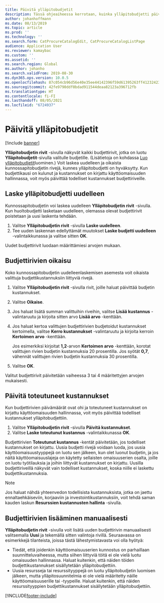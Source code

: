 ```yaml
---
title: Päivitä ylläpitobudjetit
description: Tässä ohjeaiheessa kerrotaan, kuinka ylläpitobudjetti päivitetään resurssien hallinnassa.
author: johanhoffmann
ms.date: 08/13/2019
ms.topic: article
ms.prod: ''
ms.technology: ''
ms.search.form: CatProcureCatalogEdit, CatProcureCatalogListPage
audience: Application User
ms.reviewer: kamaybac
ms.custom: ''
ms.assetid: ''
ms.search.region: Global
ms.author: johanho
ms.search.validFrom: 2019-08-30
ms.dyn365.ops.version: 10.0.5
ms.openlocfilehash: 87c054cb96d56e40e35ee44142396f59d61395263ff41232423f6c7911478b0d
ms.sourcegitcommit: 42fe9790ddf0bdad911544deaa82123a396712fb
ms.translationtype: HT
ms.contentlocale: fi-FI
ms.lasthandoff: 08/05/2021
ms.locfileid: "6724937"
---
```

# <a name="update-maintenance-budgets"></a>Päivitä ylläpitobudjetit

[!include [banner](../../includes/banner.md)]

 

**Ylläpitobudjetin rivit** -sivulla näkyvät kaikki budjettirivit, jotka on luotu **Ylläpitobudjetit**-sivulla valitulle budjetille. (Lisätietoja on kohdassa [Luo ylläpitobudjetit](create-maintenance-budget.md)luominen.) Voit laskea uudelleen ja oikaista kunnossapitobudjetin rivejä, kunnes ylläpitobudjetti on hyväksytty. Kun budjettikausi on kulunut ja kustannukset on kirjattu käyttöomaisuuden hallinnassa, voit myös päivittää todelliset kustannukset budjettiriveille.

## <a name="recalculate-a-maintenance-budget"></a>Laske ylläpitobudjetti uudelleen

Kunnossapitobudjetin voi laskea uudelleen **Ylläpitobudjetin rivit** -sivulla. Kun huoltobudjetti lasketaan uudelleen, olemassa olevat budjettirivit poistetaan ja uusi laskenta tehdään.

1. Valitse **Ylläpitobudjetin rivit** -sivulla **Laske uudelleen**.
2. Tee uuden laskennan edellyttämät muutokset **Laske budjetti uudelleen** -valintaikkunassa ja valitse sitten **OK**.

Uudet budjettirivit luodaan määrittämiesi arvojen mukaan.

## <a name="adjust-budget-lines"></a>Budjettirivien oikaisu

Koko kunnossapitobudjetin uudelleenlaskemisen asemesta voit oikaista valittuja budjettikustannuksiin liittyviä rivejä.

1. Valitse **Ylläpitobudjetin rivit** -sivulla rivit, joille haluat päivittää budjetin kustannukset.
2. Valitse **Oikaise**.
3. Jos haluat lisätä summan valittuihin riveihin, valitse **Lisää kustannus** -valintaruutu ja kirjoita sitten arvo **Lisää arvo** -kenttään.
4. Jos haluat kertoa valittujen budjettirivien budjetoidut kustannukset kertoimella, valitse **Kerro kustannukset** -valintaruutu ja kirjoita kerroin **Kertoimen arvo** -kenttään.

    Jos esimerkiksi kirjoitat **1,2**-arvon **Kertoimen arvo** -kenttään, korotat valittujen rivien budjetin kustannuksia 20 prosentilla. Jos syötät **0,7**, vähennät valittujen rivien budjetin kustannuksia 30 prosentilla.

5. Valitse **OK**.

Valitut budjettirivit päivitetään vaiheessa 3 tai 4 määritettyjen arvojen mukaisesti.

## <a name="update-actual-costs"></a>Päivitä toteutuneet kustannukset

Kun budjettirivien päivämäärät ovat ohi ja toteutuneet kustannukset on kirjattu käyttöomaisuuden hallinnassa, voit myös päivittää todelliset kustannukset ylläpitobudjettiin.

1. Valitse **Ylläpitobudjetin rivit** -sivulla **Päivitä kustannukset**.
2. Valitse **Laske toteutunut kustannus** -valintaikkunassa **OK**.

Budjettirivien **Toteutunut kustannus** -kentät päivitetään, jos todelliset kustannukset on kirjattu. Uusia budjetti rivejä voidaan luoda, jos uusia käyttöomaisuustyyppejä on luotu sen jälkeen, kun olet luonut budjetin, ja jos näitä käyttöomaisuuslajeja on käytetty sellaisten omaisuuserien osalta, joille on luotu työtilauksia ja joihin liittyvät kustannukset on kirjattu. Uusilla budjettiriveillä näkyvät vain todelliset kustannukset, koska niille ei laskettu budjettikustannuksia.

> [!NOTE]
> Jos haluat nähdä yhteenvedon todellisista kustannuksista, jotka on jaettu ennaltaehkäiseviin, korjaaviin ja investointikustannuksiin, voit tehdä saman kauden laskun **Resurssien kustannusten hallinta** -sivulla. 

## <a name="manually-add-budget-lines"></a>Budjettirivien lisääminen manuaalisesti

**Ylläpitobudjetin rivit** -sivulla voit lisätä uuden budjettirivin manuaalisesti valitsemalla **Uusi** ja tekemällä sitten valintoja rivillä. Seuraavassa on esimerkkejä tilanteista, joissa tästä lähestymistavasta voi olla hyötyä:

- Tiedät, että joidenkin käyttöomaisuuserien kunnostus on parhaillaan suunnitteluvaiheessa, mutta siihen liittyviä töitä ei ole vielä luotu omaisuuden hallinnassa. Haluat kuitenkin, että näiden töiden budjettikustannukset sisällytetään ylläpitobudjettiin.
- Uusia resursseja tai resurssityyppejä on luotu ylläpitobudjetin luomisen jälkeen, mutta ylläpitosuunnitelmia ei ole vielä määritetty näille käyttöomaisuuserille tai -tyypeille. Haluat kuitenkin, että näiden resurssityyppien budjettikustannukset sisällytetään ylläpitobudjettiin.


[!INCLUDE[footer-include](../../../includes/footer-banner.md)]